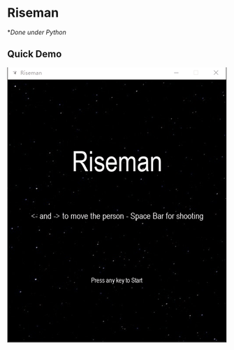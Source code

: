 # Riseman
**Done under Python*

## Quick Demo
<img src='Riseman Demo.gif' title='Video Walkthrough' width='' alt='Video Walkthrough' />

